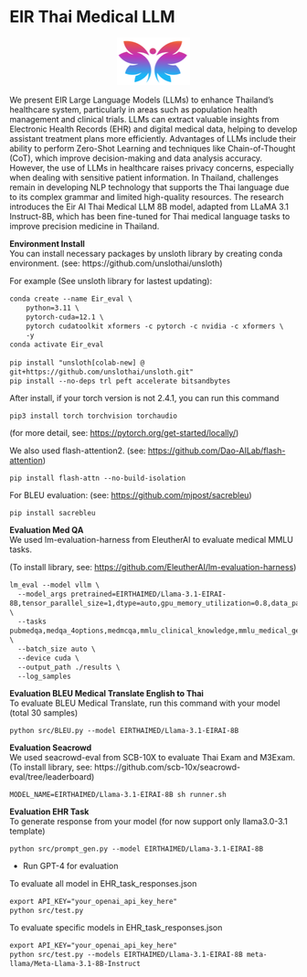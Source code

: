 # EIR Thai Medical LLM 
<p align='center'>
<img src="./img/eir_logo.png"  width="128" height="84" center-align="true">
</p>

We present EIR Large Language Models (LLMs) to enhance Thailand’s healthcare system, particularly in areas such as population health management and clinical trials. LLMs can extract valuable insights from Electronic Health Records (EHR) and digital medical data, helping to develop assistant treatment plans more efficiently.
Advantages of LLMs include their ability to perform Zero-Shot Learning and techniques like Chain-of-Thought (CoT), which improve decision-making and data analysis accuracy. However, the use of LLMs in healthcare raises privacy concerns, especially when dealing with sensitive patient information. In Thailand, challenges remain in developing NLP technology that supports the Thai language due to its complex grammar and limited high-quality resources. The research introduces the Eir AI Thai Medical LLM 8B model, adapted from LLaMA 3.1 Instruct-8B, which has been fine-tuned for Thai medical language tasks to improve precision medicine in Thailand.

<summary><b>Environment Install</b></summary>
You can install necessary packages by unsloth library by creating conda environment.
(see: https://github.com/unslothai/unsloth)

For example (See unsloth library for lastest updating):
```
conda create --name Eir_eval \
    python=3.11 \
    pytorch-cuda=12.1 \
    pytorch cudatoolkit xformers -c pytorch -c nvidia -c xformers \
    -y
conda activate Eir_eval

pip install "unsloth[colab-new] @ git+https://github.com/unslothai/unsloth.git"
pip install --no-deps trl peft accelerate bitsandbytes
```

After install, if your torch version is not 2.4.1, you can run this command
```
pip3 install torch torchvision torchaudio
```
(for more detail, see: https://pytorch.org/get-started/locally/)

We also used flash-attention2.
(see: https://github.com/Dao-AILab/flash-attention)

```
pip install flash-attn --no-build-isolation
```

For BLEU evaluation:
(see: https://github.com/mjpost/sacrebleu)
```
pip install sacrebleu
```

<summary><b>Evaluation Med QA</b></summary>
We used lm-evaluation-harness from EleutherAI to evaluate medical MMLU tasks.<br>

(To install library, see: https://github.com/EleutherAI/lm-evaluation-harness)

```
lm_eval --model vllm \
  --model_args pretrained=EIRTHAIMED/Llama-3.1-EIRAI-8B,tensor_parallel_size=1,dtype=auto,gpu_memory_utilization=0.8,data_parallel_size=1,trust_remote_code=True,max_model_len=2048 \
  --tasks pubmedqa,medqa_4options,medmcqa,mmlu_clinical_knowledge,mmlu_medical_genetics,mmlu_anatomy,mmlu_professional_medicine,mmlu_college_biology,mmlu_college_medicine \
  --batch_size auto \
  --device cuda \
  --output_path ./results \
  --log_samples 
```


<summary><b>Evaluation BLEU Medical Translate English to Thai</b></summary>
To evaluate BLEU Medical Translate, run this command with your model (total 30 samples) 

```
python src/BLEU.py --model EIRTHAIMED/Llama-3.1-EIRAI-8B
```

<summary><b>Evaluation Seacrowd</b></summary>
We used seacrowd-eval from SCB-10X to evaluate Thai Exam and M3Exam.<br>
(To install library, see: https://github.com/scb-10x/seacrowd-eval/tree/leaderboard)

```
MODEL_NAME=EIRTHAIMED/Llama-3.1-EIRAI-8B sh runner.sh
```


<summary><b>Evaluation EHR Task</b></summary>
To generate response from your model (for now support only llama3.0-3.1 template)

```
python src/prompt_gen.py --model EIRTHAIMED/Llama-3.1-EIRAI-8B
```

- Run GPT-4 for evaluation

To evaluate all model in EHR_task_responses.json
 
```
export API_KEY="your_openai_api_key_here"
python src/test.py 
```
To evaluate specific models in EHR_task_responses.json

```
export API_KEY="your_openai_api_key_here"
python src/test.py --models EIRTHAIMED/Llama-3.1-EIRAI-8B meta-llama/Meta-Llama-3.1-8B-Instruct
```

</details>
